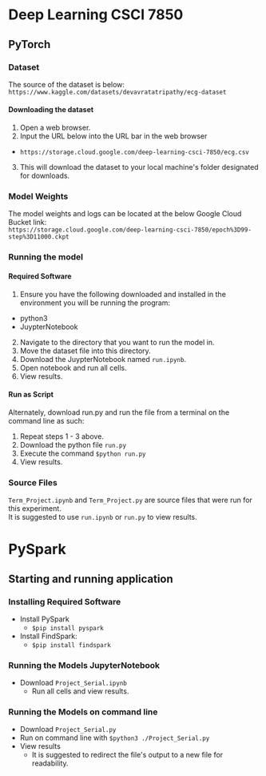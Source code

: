 # Deep Learning CSCI 7850

## PyTorch
### Dataset
The source of the dataset is below: <br>
```https://www.kaggle.com/datasets/devavratatripathy/ecg-dataset```
#### Downloading the dataset
1. Open a web browser.
2. Input the URL below into the URL bar in the web browser<br>
* ```https://storage.cloud.google.com/deep-learning-csci-7850/ecg.csv```
3. This will download the dataset to your local machine's folder designated for downloads.

### Model Weights
The model weights and logs can be located at the below Google Cloud Bucket link:<br>
```https://storage.cloud.google.com/deep-learning-csci-7850/epoch%3D99-step%3D11000.ckpt```

### Running the model
#### Required Software
1. Ensure you have the following downloaded and installed in the environment you will be running the program:<br>
* python3
* JuypterNotebook
2. Navigate to the directory that you want to run the model in.
3. Move the dataset file into this directory.
4. Download the JuypterNotebook named ```run.ipynb```.
5. Open notebook and run all cells.
6. View results.

#### Run as Script
Alternately, download run.py and run the file from a terminal on the command line as such:
1. Repeat steps 1 - 3 above.
2. Download the python file ```run.py```
3. Execute the command ```$python run.py```
4. View results.

### Source Files
```Term_Project.ipynb``` and ```Term_Project.py``` are source files that were run for this experiment.<br>
It is suggested to use ```run.ipynb``` or ```run.py``` to view results.

# PySpark

## Starting and running application

### Installing Required Software
* Install PySpark
  * ```$pip install pyspark```
* Install FindSpark:
  * ```$pip install findspark```

### Running the Models JupyterNotebook
* Download ```Project_Serial.ipynb```
  * Run all cells and view results.

### Running the Models on command line
* Download ```Project_Serial.py```
* Run on command line with ```$python3 ./Project_Serial.py```
* View results
  * It is suggested to redirect the file's output to a new file for readability.
